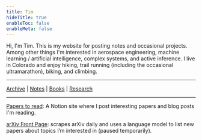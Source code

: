 ```yaml
---
title: Tim
hideTitle: true
enableToc: false
enableMeta: false
---
```



Hi, I'm Tim. This is my website for posting notes and occasional projects.  Among other things I'm interested in aerospace engineering, machine learning / artificial intelligence, complex systems, and active inference. I live in Colorado and enjoy hiking, trail running (including the occasional ultramarathon), biking, and climbing.

---

[Archive](/Archive) | [Notes](/Notes) | [Books](/books) | [Research](/research)

---


[Papers to read](https://tims457.notion.site/bdb354e530134df4a386a5624badc029?v=20a85de48c2d4bb59a5316acf240c49e&pvs=4): A Notion site where I post interesting papers and blog posts I'm reading.

[arXiv Front Page](https://sullivantm.com/arxiv-frontpage): scrapes arXiv daily and uses a language model to list new papers about topics I’m interested in (paused temporarily).

